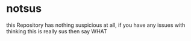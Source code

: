 # notsus
this Repository has nothing suspicious at all, if you have any issues with thinking this is really sus then say WHAT
